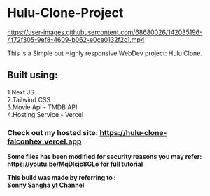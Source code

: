 # Hulu-Clone-Project



https://user-images.githubusercontent.com/68680026/142035196-4f72f305-9ef8-4609-b062-e0ce0132f2c1.mp4



This is a Simple but Highly responsive WebDev project: Hulu Clone.

## Built using:  
1.Next JS  
2.Tailwind CSS  
3.Movie Api - TMDB API   
4.Hosting Service - Vercel  


### Check out my hosted site: https://hulu-clone-falconhex.vercel.app
  
**Some files has been modified for security reasons 
you may refer: https://youtu.be/MqDlsjc8GLo for full tutorial**  

**This build was made by referring to :  
Sonny Sangha yt Channel**
